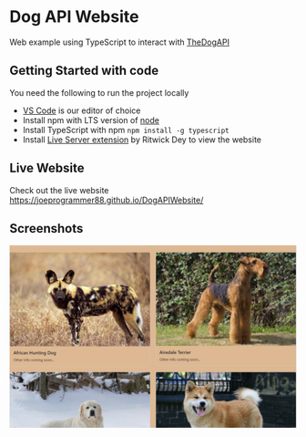 # Dog API Website
Web example using TypeScript to interact with [TheDogAPI](https://thedogapi.com/)

## Getting Started with code
You need the following to run the project locally
- [VS Code](https://code.visualstudio.com/) is our editor of choice
- Install npm with LTS version of [node](https://nodejs.org/en/)
- Install TypeScript with npm `npm install -g typescript`
- Install [Live Server extension](https://marketplace.visualstudio.com/items?itemName=ritwickdey.LiveServer) by Ritwick Dey to view the website


## Live Website
Check out the live website https://joeprogrammer88.github.io/DogAPIWebsite/

## Screenshots
![Website preview](images/website-preview.png)